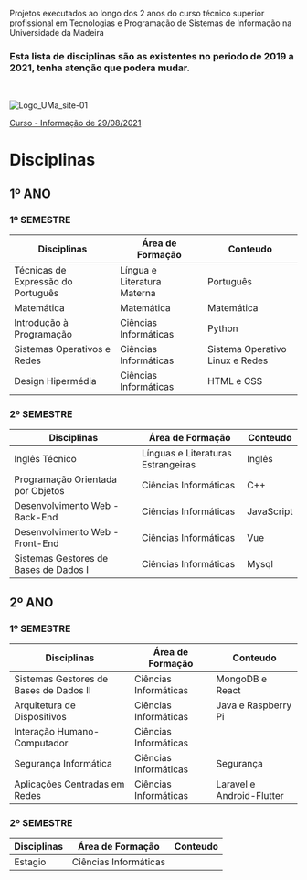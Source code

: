 Projetos executados ao longo dos 2 anos do curso técnico superior profissional em Tecnologias e Programação de Sistemas de Informação na Universidade da Madeira

### Esta lista de disciplinas são as existentes no periodo de 2019 a 2021, tenha atenção que podera mudar.
<br>

![Logo_UMa_site-01](https://user-images.githubusercontent.com/28226571/131232970-acff498b-98c5-4727-af5b-9024f701359d.png)

[Curso - Informação de 29/08/2021](https://www.uma.pt/ensino/ctesp/ctesp-em-tecnologias-e-programacao-de-sistemas-de-informacao/)

# Disciplinas

## 1º ANO

### 1º SEMESTRE

| Disciplinas                        | Área de Formação            | Conteudo                        |
|------------------------------------|-----------------------------|---------------------------------|
| Técnicas de Expressão do Português | Língua e Literatura Materna | Português                       |
| Matemática                         | Matemática                  | Matemática                      |
| Introdução à Programação           | Ciências Informáticas       | Python                          |
| Sistemas Operativos e Redes        | Ciências Informáticas       | Sistema Operativo Linux e Redes |
| Design Hipermédia                  | Ciências Informáticas       | HTML e CSS                      |


### 2º SEMESTRE

| Disciplinas                           | Área de Formação                   | Conteudo   |
|---------------------------------------|------------------------------------|------------|
| Inglês Técnico                        | Línguas e Literaturas Estrangeiras | Inglês     |
| Programação Orientada por Objetos     | Ciências Informáticas              | C++        |
| Desenvolvimento Web - Back-End        | Ciências Informáticas              | JavaScript |
| Desenvolvimento Web - Front-End       | Ciências Informáticas              | Vue        |
| Sistemas Gestores de Bases de Dados I | Ciências Informáticas              | Mysql      |

## 2º ANO

### 1º SEMESTRE

| Disciplinas                            | Área de Formação      | Conteudo                  |
|----------------------------------------|-----------------------|---------------------------|
| Sistemas Gestores de Bases de Dados II | Ciências Informáticas | MongoDB e React           |
| Arquitetura de Dispositivos            | Ciências Informáticas | Java e Raspberry Pi       |
| Interação Humano-Computador            | Ciências Informáticas |                           |
| Segurança Informática                  | Ciências Informáticas | Segurança                 |
| Aplicações Centradas em Redes          | Ciências Informáticas | Laravel e Android-Flutter |

### 2º SEMESTRE
| Disciplinas | Área de Formação      | Conteudo |
|-------------|-----------------------|----------|
| Estagio     | Ciências Informáticas |          |
